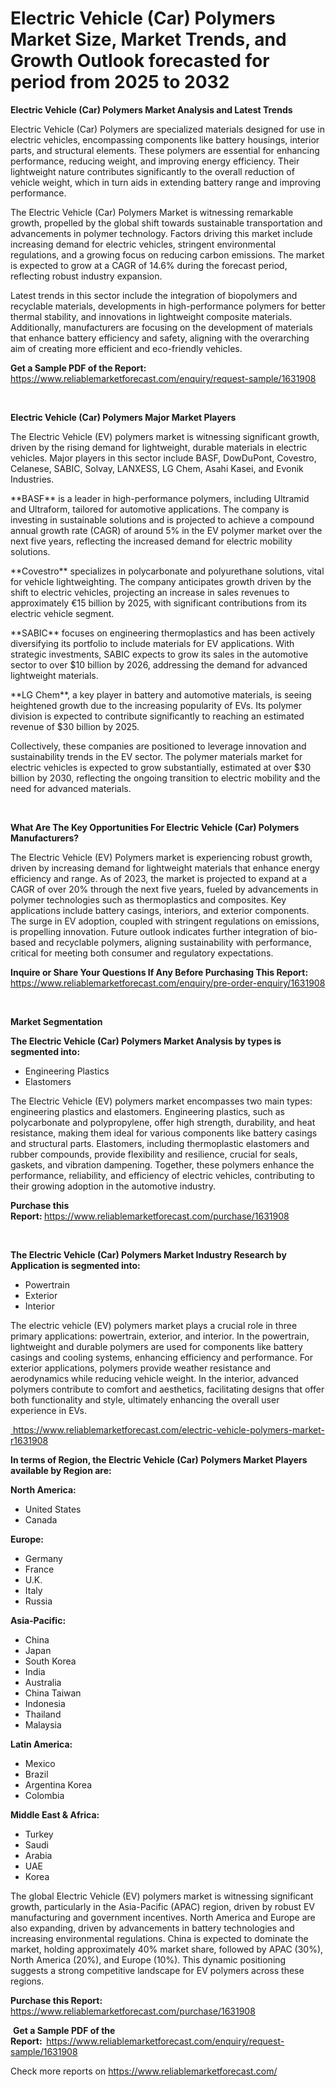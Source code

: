 <p><h1>Electric Vehicle (Car) Polymers Market Size, Market Trends, and Growth Outlook forecasted for period from 2025 to 2032</h1></p><p><strong>Electric Vehicle (Car) Polymers Market Analysis and Latest Trends</strong></p>
<p><p>Electric Vehicle (Car) Polymers are specialized materials designed for use in electric vehicles, encompassing components like battery housings, interior parts, and structural elements. These polymers are essential for enhancing performance, reducing weight, and improving energy efficiency. Their lightweight nature contributes significantly to the overall reduction of vehicle weight, which in turn aids in extending battery range and improving performance. </p><p>The Electric Vehicle (Car) Polymers Market is witnessing remarkable growth, propelled by the global shift towards sustainable transportation and advancements in polymer technology. Factors driving this market include increasing demand for electric vehicles, stringent environmental regulations, and a growing focus on reducing carbon emissions. The market is expected to grow at a CAGR of 14.6% during the forecast period, reflecting robust industry expansion.</p><p>Latest trends in this sector include the integration of biopolymers and recyclable materials, developments in high-performance polymers for better thermal stability, and innovations in lightweight composite materials. Additionally, manufacturers are focusing on the development of materials that enhance battery efficiency and safety, aligning with the overarching aim of creating more efficient and eco-friendly vehicles.</p></p>
<p><strong>Get a Sample PDF of the Report:&nbsp;</strong> <a href="https://www.reliablemarketforecast.com/enquiry/request-sample/1631908?utm_campaign=3006&utm_medium=2&utm_source=Github&utm_content=ia&utm_term=29032025&utm_id=electric-vehicle-car-polymers">https://www.reliablemarketforecast.com/enquiry/request-sample/1631908</a></p>
<p>&nbsp;</p>
<p><strong>Electric Vehicle (Car) Polymers Major Market Players</strong></p>
<p><p>The Electric Vehicle (EV) polymers market is witnessing significant growth, driven by the rising demand for lightweight, durable materials in electric vehicles. Major players in this sector include BASF, DowDuPont, Covestro, Celanese, SABIC, Solvay, LANXESS, LG Chem, Asahi Kasei, and Evonik Industries.</p><p>**BASF** is a leader in high-performance polymers, including Ultramid and Ultraform, tailored for automotive applications. The company is investing in sustainable solutions and is projected to achieve a compound annual growth rate (CAGR) of around 5% in the EV polymer market over the next five years, reflecting the increased demand for electric mobility solutions.</p><p>**Covestro** specializes in polycarbonate and polyurethane solutions, vital for vehicle lightweighting. The company anticipates growth driven by the shift to electric vehicles, projecting an increase in sales revenues to approximately €15 billion by 2025, with significant contributions from its electric vehicle segment.</p><p>**SABIC** focuses on engineering thermoplastics and has been actively diversifying its portfolio to include materials for EV applications. With strategic investments, SABIC expects to grow its sales in the automotive sector to over $10 billion by 2026, addressing the demand for advanced lightweight materials.</p><p>**LG Chem**, a key player in battery and automotive materials, is seeing heightened growth due to the increasing popularity of EVs. Its polymer division is expected to contribute significantly to reaching an estimated revenue of $30 billion by 2025.</p><p>Collectively, these companies are positioned to leverage innovation and sustainability trends in the EV sector. The polymer materials market for electric vehicles is expected to grow substantially, estimated at over $30 billion by 2030, reflecting the ongoing transition to electric mobility and the need for advanced materials.</p></p>
<p>&nbsp;</p>
<p><strong>What Are The Key Opportunities For Electric Vehicle (Car) Polymers Manufacturers?</strong></p>
<p><p>The Electric Vehicle (EV) Polymers market is experiencing robust growth, driven by increasing demand for lightweight materials that enhance energy efficiency and range. As of 2023, the market is projected to expand at a CAGR of over 20% through the next five years, fueled by advancements in polymer technologies such as thermoplastics and composites. Key applications include battery casings, interiors, and exterior components. The surge in EV adoption, coupled with stringent regulations on emissions, is propelling innovation. Future outlook indicates further integration of bio-based and recyclable polymers, aligning sustainability with performance, critical for meeting both consumer and regulatory expectations.</p></p>
<p><strong>Inquire or Share Your Questions If Any Before Purchasing This Report:</strong> <a href="https://www.reliablemarketforecast.com/enquiry/pre-order-enquiry/1631908?utm_campaign=3006&utm_medium=2&utm_source=Github&utm_content=ia&utm_term=29032025&utm_id=electric-vehicle-car-polymers">https://www.reliablemarketforecast.com/enquiry/pre-order-enquiry/1631908</a></p>
<p>&nbsp;</p>
<p><strong>Market Segmentation</strong></p>
<p><strong>The Electric Vehicle (Car) Polymers Market Analysis by types is segmented into:</strong></p>
<p><ul><li>Engineering Plastics</li><li>Elastomers</li></ul></p>
<p><p>The Electric Vehicle (EV) polymers market encompasses two main types: engineering plastics and elastomers. Engineering plastics, such as polycarbonate and polypropylene, offer high strength, durability, and heat resistance, making them ideal for various components like battery casings and structural parts. Elastomers, including thermoplastic elastomers and rubber compounds, provide flexibility and resilience, crucial for seals, gaskets, and vibration dampening. Together, these polymers enhance the performance, reliability, and efficiency of electric vehicles, contributing to their growing adoption in the automotive industry.</p></p>
<p><strong>Purchase this Report:&nbsp;</strong><a href="https://www.reliablemarketforecast.com/purchase/1631908?utm_campaign=3006&utm_medium=2&utm_source=Github&utm_content=ia&utm_term=29032025&utm_id=electric-vehicle-car-polymers">https://www.reliablemarketforecast.com/purchase/1631908</a></p>
<p>&nbsp;</p>
<p><strong>The Electric Vehicle (Car) Polymers Market Industry Research by Application is segmented into:</strong></p>
<p><ul><li>Powertrain</li><li>Exterior</li><li>Interior</li></ul></p>
<p><p>The electric vehicle (EV) polymers market plays a crucial role in three primary applications: powertrain, exterior, and interior. In the powertrain, lightweight and durable polymers are used for components like battery casings and cooling systems, enhancing efficiency and performance. For exterior applications, polymers provide weather resistance and aerodynamics while reducing vehicle weight. In the interior, advanced polymers contribute to comfort and aesthetics, facilitating designs that offer both functionality and style, ultimately enhancing the overall user experience in EVs.</p></p>
<p><a href="https://www.reliablemarketforecast.com/electric-vehicle-polymers-market-r1631908?utm_campaign=3006&utm_medium=2&utm_source=Github&utm_content=ia&utm_term=29032025&utm_id=electric-vehicle-car-polymers">&nbsp;https://www.reliablemarketforecast.com/electric-vehicle-polymers-market-r1631908</a></p>
<p><strong>In terms of Region, the Electric Vehicle (Car) Polymers Market Players available by Region are:</strong></p>
<p>
    <p> <strong> North America: </strong>
        <ul>
            <li>United States</li>
            <li>Canada</li>
        </ul>
        </p> 
    <p> <strong> Europe: </strong>
        <ul>
            <li>Germany</li>
            <li>France</li>
            <li>U.K.</li>
            <li>Italy</li>
            <li>Russia</li>
        </ul>
        </p> 
    <p> <strong> Asia-Pacific: </strong>
        <ul>
            <li>China</li>
            <li>Japan</li>
            <li>South Korea</li>
            <li>India</li>
            <li>Australia</li>
            <li>China Taiwan</li>
            <li>Indonesia</li>
            <li>Thailand</li>
            <li>Malaysia</li>
        </ul>
        </p> 
    <p> <strong> Latin America: </strong>
        <ul>
            <li>Mexico</li>
            <li>Brazil</li>
            <li>Argentina Korea</li>
            <li>Colombia</li>
        </ul>
        </p> 
    <p> <strong> Middle East & Africa: </strong>
        <ul>
            <li>Turkey</li>
            <li>Saudi</li>
            <li>Arabia</li>
            <li>UAE</li>
            <li>Korea</li>
        </ul>
    </p>
    </p>
<p><p>The global Electric Vehicle (EV) polymers market is witnessing significant growth, particularly in the Asia-Pacific (APAC) region, driven by robust EV manufacturing and government incentives. North America and Europe are also expanding, driven by advancements in battery technologies and increasing environmental regulations. China is expected to dominate the market, holding approximately 40% market share, followed by APAC (30%), North America (20%), and Europe (10%). This dynamic positioning suggests a strong competitive landscape for EV polymers across these regions.</p></p>
<p><strong>Purchase this Report: </strong><a href="https://www.reliablemarketforecast.com/purchase/1631908?utm_campaign=3006&utm_medium=2&utm_source=Github&utm_content=ia&utm_term=29032025&utm_id=electric-vehicle-car-polymers">https://www.reliablemarketforecast.com/purchase/1631908</a></p>
<p>&nbsp;<strong>Get a Sample PDF of the Report:&nbsp;&nbsp;</strong><a href="https://www.reliablemarketforecast.com/enquiry/request-sample/1631908?utm_campaign=3006&utm_medium=2&utm_source=Github&utm_content=ia&utm_term=29032025&utm_id=electric-vehicle-car-polymers">https://www.reliablemarketforecast.com/enquiry/request-sample/1631908</a></p>
<p><strong></strong></p>
<p>Check more reports on <a href="https://www.reliablemarketforecast.com/?utm_campaign=3006&utm_medium=2&utm_source=Github&utm_content=ia&utm_term=29032025&utm_id=electric-vehicle-car-polymers">https://www.reliablemarketforecast.com/</a></p>
